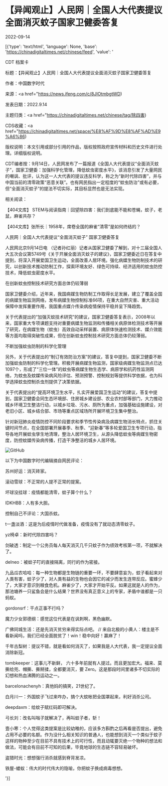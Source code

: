 # 【异闻观止】人民网｜全国人大代表提议全面消灭蚊子国家卫健委答复

2022-09-14

[{'type': 'text/html', 'language': None, 'base': 'https://chinadigitaltimes.net/chinese/feed', 'value': '

CDT 档案卡

标题：【异闻观止】人民网｜全国人大代表提议全面消灭蚊子国家卫健委答复

作者：中国数字时代

来源：<a href="https://news.ifeng.com/c/8JIOtmbgtWD)

发表日期：2022.9.14

主题归类：<a href="https://chinadigitaltimes.net/chinese/tag/除四害)

CDS收藏：<a href="https://chinadigitaltimes.net/space/%E8%AF%9D%E8%AF%AD%E9%A6%86)

版权说明：本文引用或部分引用的作品，版权按照政府宣传材料和历史文件进行处理。详细版权说明。





CDT编者按：9月14日，人民网发布了一篇报道《全国人大代表提议“全面消灭蚊子”，国家卫健委：加强科学化管理，降低蚊虫密度水平》，该消息引发了大量网民的嘲讽、批评，认为这一人大代表的提议违反科学，称之为“新时代除四害”，并与中国当前的清零政策“恶意关联”。也有网民指出一定程度的“蚊虫防治”或有必要，但“全面消灭蚊子”的提法不切实际，其目标显然也是无法实现。

相关阅读：



【404文库】 STEM与阅读指南｜回望除四害：我们到底能不能和苍蝇，蚊子，老鼠，麻雀共存？

【404文库】张所长｜1958年，席卷全国的麻雀“清零”是如何终结的？



人民网｜全国人大代表提议“全面消灭蚊子” 国家卫健委答复

人民网北京9月14日电 （记者孙红丽）记者从国家卫健委了解到，对十三届全国人大五次会议第5749号《关于开展全面消灭蚊子的建议》，国家卫健委近日在答复中提到，将深入开展爱国卫生运动，全面改善人居环境。强化病媒生物防制技术的研究，以创新技术推动防制工作，探索环境友好、绿色可持续、经济适用的蚊虫防控技术，降低蚊虫密度水平。

在创新蚊虫控制技术研究方面总体仍较薄弱

国家卫健委介绍，近年来，我国病媒生物防制工作取得长足发展，建立了覆盖全国的病媒生物监测网络，发布病媒生物控制标准66项，在重大自然灾害、重大活动保障中发挥重要作用，我国重点媒介传染病疫情保持平稳并呈下降趋势。

关于代表提出的“加强灭蚊技术研究”的建议，国家卫健委答复表示，2008年以来，国家重大专项课题支持对重要病媒生物监测和传播相关病原体检测技术等开展了研究，在病媒生物（蚊虫）高效自动采样装置、病原体快速检测技术、媒介效能等方面均取得突破性成果，但在创新蚊虫控制技术研究方面总体仍较薄弱。

不断加强蚊虫防制的科学化管理

另外，关于代表提出的“制订有效防治方案”的建议，答复中提到，国家卫健委不断加强蚊虫防制的科学化管理。积极开展病媒生物监测，国家级病媒生物监测点已达1097个，形成了“三位一体”的蚊虫等病媒生物生态学、病原学和抗药性监测网络，为蚊虫及蚊媒传染病风险评估、预测预警、控制规划等提供科学依据，也为科学选择蚊虫控制杀虫剂提供了决策依据。

关于代表提出的“提高环境卫生水平，扎实开展爱国卫生运动”的建议，答复中提到，国家卫健委会同生态环境部、住房城乡建设部、农业农村部等部门，大力推动城乡环境卫生整洁行动，以城乡垃圾、污水、厕所为重点，加强基础设施建设，对老旧小区、城乡结合部、市场等重点区域场所开展环境卫生集中整治。

针对新冠肺炎疫情防控不同阶段要求和季节性传染病及病媒生物消长特点，抓住关键时间节点，在全国部署开展春季、秋季、“迎新春”等多轮爱国卫生专项行动，指导各地开展蚊虫孳生地清理，整治人居环境卫生，从源头降低蚊虫等病媒生物密度，防控蚊媒传染病传播，打造干净整洁的城乡人居环境。

![GitHub](https://chinadigitaltimes.net/chinese/files/2022/09/image-1663138078165.png)

以下为中国数字时代编辑摘自网民评论：



苏州好运：消灭砖家。

滚动雪球：不正常的人提不正常的提案。

坏球没挂球：疫情都能清零，蚊子算个什么？

IDKHBB：人有多大胆。

控制自己不评论：大国杀蚊。

t一盏淡酒：这是为后疫情时代做准备，疫情没有了就动态清零蚊子。

yz椅卓：新时代除四害吗？

剑破透：制定一个公务员每人每天消灭几千只蚊子作为绩效考核第一项，不就解决了。

delneo：被蚊子叮的直接隔离，同行的作为密接。

九品瓜农哈哈：每一种生物都是生物链的重要一环，不要肆意妄为，蚊子看起来对人类有害，蚊子少了，对人类有益的生物也会因它的减少而发生连带反应。蜜蜂少了，大家才意识到粮食危机。麻雀少了，大家才开始平反。如果这就是人的作为，那池塘养一只鲨鱼会是什么结果？世界没有真正意义上的专家，矛盾中谁都是一只蚂蚁。

gordonsrf：干点正事不行吗？

魔力少女郭德纲：感觉这位代表是在讽刺啊，黑色幽默。

广佛同城生活：还是先消灭贫穷来得实际点吧。 //  来自北极的小黄人：楼主是不看新闻吗，我们已经全面脱贫了！win！稳中向好！赢麻了！

千年古梨树：提议不错，就是看如何消灭了，如果我是人大代表，我一定提议全面消除新冠。

tombkeeper：这事儿不新鲜， 六十多年前就有人提过。而且更加宏大。福来、莫撕给兜、帽撕、撕掰揉，全都要消灭，要 Zero。这是那段时间里诸多不切实际的幻想和热血沸腾的运动之一。

barcelonachenyh：真他妈的搞笑，21世纪了。

白月川一：外国蚊子飞过来咋办，搞个大蚊帐把全国罩起来，利好消杀公司。

deepdaxm：给蚊子赋红码即可解决。

弓长刘：改名叫嗡子就解决了，再叫蚊子者，斩！

壹小寒：个人觉得这类提案是比较幼稚的，应该多方斟酌之后再看是否提出，避免占用不必要的名额。作为没什么相关知识的普通人，也能想到消灭一个类似于蚊子这样的物种至少在目前不具有技术上的可行性，而且动辄要灭绝一个物种的想法和做法，可能会有目前不可知的后果，毕竟地球的生态链不容轻易破坏。

盗猎时光：想想强行消杀就感到脊背发凉。

铁屋-蝼蚁：伟大的时代伟大的隐喻，你把蚊子换成病毒想想。

'}]
